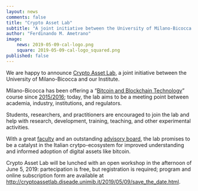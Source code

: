 ```yaml
---
layout: news
comments: false
title: "Crypto Asset Lab"
subtitle: "A joint initiative between the University of Milano-Bicocca and the Digital Gold Institute"
author: "Ferdinando M. Ametrano"
image:
    news: 2019-05-09-cal-logo.png
    square: 2019-05-09-cal-logo_squared.png
published: false
---
```


We are happy to announce
[Crypto Asset Lab](http://cryptoassetlab.diseade.unimib.it/),
a joint initiative between the University of Milano-Bicocca and our Institute.

Milano-Bicocca has been offering a
“[Bitcoin and Blockchain Technology](https://www.ametrano.net/bbt/)” course
since [2015/2016](https://www.ametrano.net/courses/#past-university-courses);
today, the lab aims to be a meeting point between academia,
industry, institutions, and regulators.

Students, researchers, and practitioners are encouraged
to join the lab and help with research, development, training,
teaching, and other experimental activities.

With a great
[faculty](https://cryptoassetlab.diseade.unimib.it/faculty/)
and an outstanding
[advisory board](http://cryptoassetlab.diseade.unimib.it/advisory-board/),
the lab promises
to be a catalyst in the Italian crytpo-ecosystem for improved understanding
and informed adoption of digital assets like bitcoin.

Crypto Asset Lab will be lunched with an open workshop in the
afternoon of June 5, 2019: partecipation is free,
but registration is required;
program and online subscription form
are available at
<http://cryptoassetlab.diseade.unimib.it/2019/05/09/save_the_date.html>.
